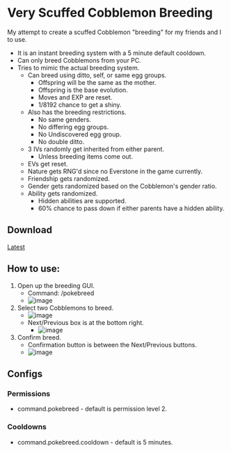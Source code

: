 # Very Scuffed Cobblemon Breeding
My attempt to create a scuffed Cobblemon "breeding" for my friends and I to use.
- It is an instant breeding system with a 5 minute default cooldown.
- Can only breed Cobblemons from your PC.
- Tries to mimic the actual breeding system.
  - Can breed using ditto, self, or same egg groups.
    - Offspring will be the same as the mother.
    - Offspring is the base evolution.
    - Moves and EXP are reset.
    - 1/8192 chance to get a shiny.
  - Also has the breeding restrictions.
    - No same genders.
    - No differing egg groups.
    - No Undiscovered egg group.
    - No double ditto.
  - 3 IVs randomly get inherited from either parent.
    - Unless breeding items come out.
  - EVs get reset.
  - Nature gets RNG'd since no Everstone in the game currently.
  - Friendship gets randomized.
  - Gender gets randomized based on the Cobblemon's gender ratio.
  - Ability gets randomized.
    - Hidden abilities are supported.
    - 60% chance to pass down if either parents have a hidden ability.

## Download
[Latest](https://github.com/ThomasQTruong/VeryScuffedCobblemonBreeding/releases/tag/1.0.0)

## How to use:
1. Open up the breeding GUI.
    - Command: /pokebreed
    - ![image](https://user-images.githubusercontent.com/58405482/232265114-48c663b1-8966-4f62-8911-6519d7d2cc9e.png)
2. Select two Cobblemons to breed.
    - ![image](https://user-images.githubusercontent.com/58405482/232265199-6c2311e6-e348-41be-a984-3d6a79b6dc5d.png)
    - Next/Previous box is at the bottom right.
      - ![image](https://user-images.githubusercontent.com/58405482/232265149-941782aa-e863-4c98-91ba-5c1616c3f6b6.png)
3. Confirm breed.
    - Confirmation button is between the Next/Previous buttons.
    - ![image](https://user-images.githubusercontent.com/58405482/232265217-2b3493e5-272d-43d8-b7b3-49dd284f98da.png)

## Configs
### Permissions
- command.pokebreed - default is permission level 2.
### Cooldowns
- command.pokebreed.cooldown - default is 5 minutes.
